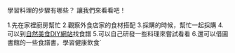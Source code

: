 學習料理的步驟有哪些？
讓我們來看看吧！

1.先在家裡廚房幫忙
2.觀察外食店家的食材搭配
3.採購的時候，幫忙一起採購
4.可以到[自然美食DIY網站](https://food.bestian.tw)找食譜
5.可以自己研發一些料理來嘗試看看
6.還可以借圖書館的一些食譜書，學習健康飲食`